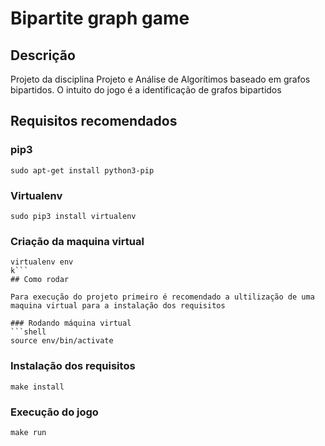# Bipartite graph game 

## Descrição

Projeto da disciplina Projeto e Análise de Algorítimos baseado em grafos bipartidos. O intuito do jogo é a identificação de grafos bipartidos

## Requisitos recomendados

### pip3
```shell
sudo apt-get install python3-pip
```
### Virtualenv
```shell
sudo pip3 install virtualenv
```
### Criação da maquina virtual
```shell
virtualenv env
k```
## Como rodar 
    
Para execução do projeto primeiro é recomendado a ultilização de uma maquina virtual para a instalação dos requisitos

### Rodando máquina virtual
```shell
source env/bin/activate
```
### Instalação dos requisitos
```shell
make install
```
### Execução do jogo
```shell
make run
```